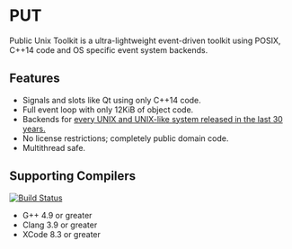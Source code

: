 # PUT
Public Unix Toolkit is a ultra-lightweight event-driven toolkit using POSIX, C++14 code and OS specific event system backends.

## Features
* Signals and slots like Qt using only C++14 code.
* Full event loop with only 12KiB of object code.
* Backends for [every UNIX and UNIX-like system released in the last 30 years.](https://www.levenez.com/unix/)
* No license restrictions; completely public domain code.
* Multithread safe.

## Supporting Compilers
[![Build Status](https://travis-ci.org/GravisZro/put.svg?branch=dev)](https://travis-ci.org/GravisZro/put)
* G++ 4.9 or greater
* Clang 3.9 or greater
* XCode 8.3 or greater
